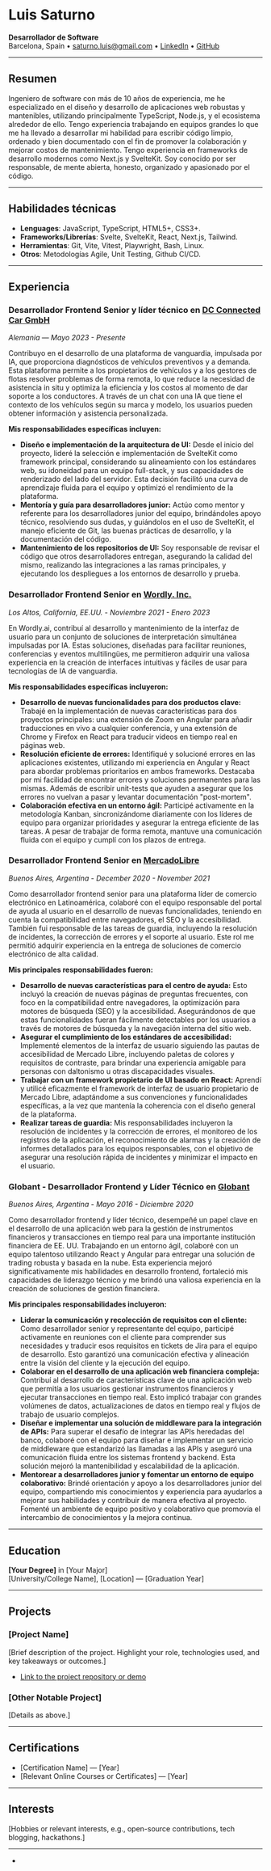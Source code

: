# Luis Saturno

**Desarrollador de Software**  
Barcelona, Spain •
[saturno.luis@gmail.com](mailto:saturno.luis@gmail.com) •
[LinkedIn](https://www.linkedin.com/in/saturnoluis) •
[GitHub](https://github.com/saturnoluis)

---

## Resumen

Ingeniero de software con más de 10 años de experiencia, me he especializado en
el diseño y desarrollo de aplicaciones web robustas y mantenibles, utilizando
principalmente TypeScript, Node.js, y el ecosistema alrededor de ello. Tengo
experiencia trabajando en equipos grandes lo que me ha llevado a desarrollar mi
habilidad para escribir código limpio, ordenado y bien documentado con el fin de
promover la colaboración y mejorar costos de mantenimiento. Tengo experiencia en
frameworks de desarrollo modernos como Next.js y SvelteKit. Soy conocido por ser
responsable, de mente abierta, honesto, organizado y apasionado por el código.

---

## Habilidades técnicas
- **Lenguages**: JavaScript, TypeScript, HTML5+, CSS3+.
- **Frameworks/Librerías**: Svelte, SvelteKit, React, Next.js, Tailwind.
- **Herramientas**: Git, Vite, Vitest, Playwright, Bash, Linux.
- **Otros**: Metodologías Agile, Unit Testing, Github CI/CD.

---

## Experiencia

### Desarrollador Frontend Senior y líder técnico en [DC Connected Car GmbH](https://www.dc-connected.de/en)
*Alemania* — *Mayo 2023 - Presente*  

Contribuyo en el desarrollo de una plataforma de vanguardia, impulsada por IA,
que proporciona diagnósticos de vehículos preventivos y a demanda. Esta
plataforma permite a los propietarios de vehículos y a los gestores de flotas
resolver problemas de forma remota, lo que reduce la necesidad de asistencia in
situ y optimiza la eficiencia y los costos al momento de dar soporte a los
conductores.  A través de un chat con una IA que tiene el contexto de los
vehículos según su marca y modelo, los usuarios pueden obtener información y
asistencia personalizada.

**Mis responsabilidades específicas incluyen:**

* **Diseño e implementación de la arquitectura de UI:** Desde el inicio del
  proyecto, lideré la selección e implementación de SvelteKit como framework
  principal, considerando su alineamiento con los estándares web, su idoneidad
  para un equipo full-stack, y sus capacidades de renderizado del lado del
  servidor. Esta decisión facilitó una curva de aprendizaje fluida para el equipo
  y optimizó el rendimiento de la plataforma.
* **Mentoría y guía para desarrolladores junior:** Actúo como mentor y referente
  para los desarrolladores junior del equipo, brindándoles apoyo técnico,
  resolviendo sus dudas, y guiándolos en el uso de SvelteKit, el manejo eficiente
  de Git, las buenas prácticas de desarrollo, y la documentación del código.
* **Mantenimiento de los repositorios de UI:** Soy responsable de revisar el
  código que otros desarrolladores entregan, asegurando la calidad del mismo,
  realizando las integraciones a las ramas principales, y ejecutando los
  despliegues a los entornos de desarrollo y prueba.

### Desarrollador Frontend Senior en [Wordly. Inc.](https://www.wordly.ai/)
*Los Altos, California, EE.UU.* - *Noviembre 2021 - Enero 2023*

En Wordly.ai, contribuí al desarrollo y mantenimiento de la interfaz de usuario
para un conjunto de soluciones de interpretación simultánea impulsadas por IA.
Estas soluciones, diseñadas para facilitar reuniones, conferencias y eventos
multilingües, me permitieron adquirir una valiosa experiencia en la creación de
interfaces intuitivas y fáciles de usar para tecnologías de IA de vanguardia.

**Mis responsabilidades específicas incluyeron:**

* **Desarrollo de nuevas funcionalidades para dos productos clave:** Trabajé en
  la implementación de nuevas características para dos proyectos principales: una
  extensión de Zoom en Angular para añadir traducciones en vivo a cualquier
  conferencia, y una extensión de Chrome y Firefox en React para traducir videos
  en tiempo real en páginas web.
* **Resolución eficiente de errores:** Identifiqué y solucioné errores en las
  aplicaciones existentes, utilizando mi experiencia en Angular y React para
  abordar problemas prioritarios en ambos frameworks. Destacaba por mi facilidad
  de encontrar errores y soluciones permanentes para las mismas. Además de
  escribir unit-tests que ayuden a asegurar que los errores no vuelvan a pasar y
  levantar documentación "post-mortem".
* **Colaboración efectiva en un entorno ágil:** Participé activamente en la
  metodología Kanban, sincronizándome diariamente con los líderes de equipo para
  organizar prioridades y asegurar la entrega eficiente de las tareas. A pesar de
  trabajar de forma remota, mantuve una comunicación fluida con el equipo y cumplí
  con los plazos de entrega.

### Desarrollador Frontend Senior en [MercadoLibre](https://mercadolibre.com.ar)
*Buenos Aires, Argentina* - *December 2020 - November 2021*

Como desarrollador frontend senior para una plataforma líder de comercio
electrónico en Latinoamérica, colaboré con el equipo responsable del portal de
ayuda al usuario en el desarrollo de nuevas funcionalidades,  teniendo en cuenta
la compatibilidad entre navegadores, el SEO y la accesibilidad. También fui
responsable de las tareas de guardia, incluyendo la resolución de incidentes, la
corrección de errores y el soporte al usuario. Este rol me permitió adquirir
experiencia en la entrega de soluciones de comercio electrónico de alta calidad.

**Mis principales responsabilidades fueron:**

* **Desarrollo de nuevas características para el centro de ayuda:** Esto incluyó
  la creación de nuevas páginas de preguntas frecuentes, con foco en la
  compatibilidad entre navegadores, la optimización para motores de búsqueda (SEO)
  y la accesibilidad. Asegurándonos de que estas funcionalidades fueran fácilmente
  detectables por los usuarios a través de motores de búsqueda y la navegación
  interna del sitio web.
* **Asegurar el cumplimiento de los estándares de accesibilidad:** Implementé
  elementos de la interfaz de usuario siguiendo las pautas de accesibilidad de
  Mercado Libre, incluyendo paletas de colores y requisitos de contraste, para
  brindar una experiencia amigable para personas con daltonismo u otras
  discapacidades visuales.
* **Trabajar con un framework propietario de UI basado en React:** Aprendí y
  utilicé eficazmente el framework de interfaz de usuario propietario de Mercado
  Libre, adaptándome a sus convenciones y funcionalidades específicas, a la vez
  que mantenía la coherencia con el diseño general de la plataforma.
* **Realizar tareas de guardia:** Mis responsabilidades incluyeron la resolución
  de incidentes y la corrección de errores, el monitoreo de los registros de la
  aplicación, el reconocimiento de alarmas y la creación de informes detallados
  para los equipos responsables, con el objetivo de asegurar una resolución rápida
  de incidentes y minimizar el impacto en el usuario.

### Globant - Desarrollador Frontend y Líder Técnico en [Globant](https://www.globant.com/)
*Buenos Aires, Argentina* - *Mayo 2016 - Diciembre 2020*

Como desarrollador frontend y líder técnico, desempeñé un papel clave en el
desarrollo de una aplicación web para la gestión de instrumentos financieros y
transacciones en tiempo real para una importante institución financiera de EE. UU.
Trabajando en un entorno ágil, colaboré con un equipo talentoso utilizando React y
Angular para entregar una solución de trading robusta y basada en la nube. Esta
experiencia mejoró significativamente mis habilidades en desarrollo frontend,
fortaleció mis capacidades de liderazgo técnico y me brindó una valiosa experiencia
en la creación de soluciones de gestión financiera.

**Mis principales responsabilidades incluyeron:**

* **Liderar la comunicación y recolección de requisitos con el cliente:** Como
  desarrollador senior y representante del equipo, participé activamente en
  reuniones con el cliente para comprender sus necesidades y traducir esos
  requisitos en tickets de Jira para el equipo de desarrollo. Esto garantizó una
  comunicación efectiva y alineación entre la visión del cliente y la ejecución
  del equipo.
* **Colaborar en el desarrollo de una aplicación web financiera compleja:** Contribuí
  al desarrollo de características clave de una aplicación web que permitía a los
  usuarios gestionar instrumentos financieros y ejecutar transacciones en tiempo
  real. Esto implicó trabajar con grandes volúmenes de datos, actualizaciones de
  datos en tiempo real y flujos de trabajo de usuario complejos.
* **Diseñar e implementar una solución de middleware para la integración de APIs:**
  Para superar el desafío de integrar las APIs heredadas del banco, colaboré con
  el equipo para diseñar e implementar un servicio de middleware que estandarizó
  las llamadas a las APIs y aseguró una comunicación fluida entre los sistemas
  frontend y backend. Esta solución mejoró la mantenibilidad y escalabilidad de la
  aplicación.
* **Mentorear a desarrolladores junior y fomentar un entorno de equipo colaborativo:**
  Brindé orientación y apoyo a los desarrolladores junior del equipo, compartiendo
  mis conocimientos y experiencia para ayudarlos a mejorar sus habilidades y
  contribuir de manera efectiva al proyecto. Fomenté un ambiente de equipo positivo
  y colaborativo que promovía el intercambio de conocimientos y la mejora continua.

---

## Education
**[Your Degree]** in [Your Major]  
[University/College Name], [Location] — [Graduation Year]

---

## Projects
### [Project Name]
[Brief description of the project. Highlight your role, technologies used, and key takeaways or outcomes.]
- [Link to the project repository or demo](#)

### [Other Notable Project]
[Details as above.]

---

## Certifications
- [Certification Name] — [Year]
- [Relevant Online Courses or Certificates] — [Year]

---

## Interests
[Hobbies or relevant interests, e.g., open-source contributions, tech blogging, hackathons.]

---

*
